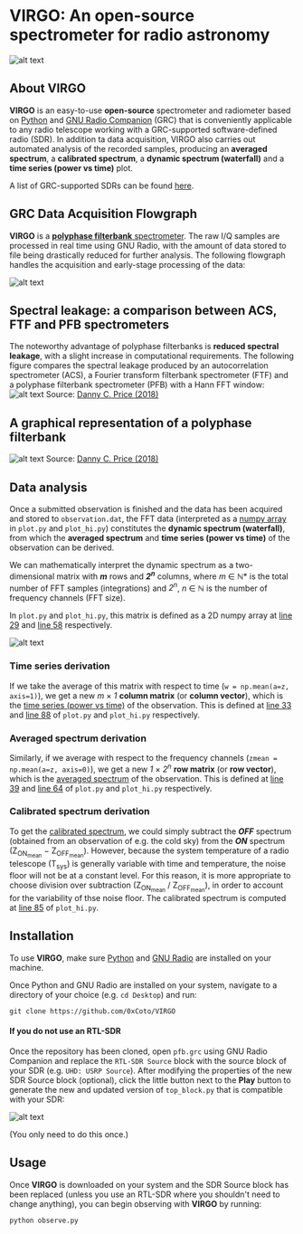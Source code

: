 # VIRGO: An open-source spectrometer for radio astronomy
![alt text](https://i.imgur.com/PR2wpse.png "VIRGO Spectrometer")

## About VIRGO
**VIRGO** is an easy-to-use **open-source** spectrometer and radiometer based on [Python](https://www.python.org) and [GNU Radio Companion](https://wiki.gnuradio.org/index.php/GNURadioCompanion) (GRC) that is conveniently applicable to any radio telescope working with a GRC-supported software-defined radio (SDR). In addition ta data acquisition, VIRGO also carries out automated analysis of the recorded samples, producing an **averaged spectrum**, a **calibrated spectrum**, a **dynamic spectrum (waterfall)** and a **time series (power vs time)** plot.

A list of GRC-supported SDRs can be found [here](https://wiki.gnuradio.org/index.php/Hardware).

## GRC Data Acquisition Flowgraph
**VIRGO** is a [**polyphase filterbank** spectrometer](https://arxiv.org/abs/1607.03579). The raw I/Q samples are processed in real time using GNU Radio, with the amount of data stored to file being drastically reduced for further analysis. The following flowgraph handles the acquisition and early-stage processing of the data:

![alt text](https://i.imgur.com/2Xp8qnZ.png "Data Acquisition Flowgraph")

## Spectral leakage: a comparison between ACS, FTF and PFB spectrometers
The noteworthy advantage of polyphase filterbanks is **reduced spectral leakage**, with a slight increase in computational requirements. The following figure compares the spectral leakage produced by an autocorrelation spectrometer (ACS), a Fourier transform filterbank spectrometer (FTF) and a polyphase filterbank spectrometer (PFB) with a Hann FFT window:
![alt text](https://i.imgur.com/e5TwE3w.png "Spectrometer comparison regarding spectral leakage")
Source: [Danny C. Price (2018)](https://arxiv.org/abs/1607.03579)

## A graphical representation of a polyphase filterbank
![alt text](https://i.imgur.com/HUFTmTh.png)
Source: [Danny C. Price (2018)](https://arxiv.org/abs/1607.03579)

## Data analysis
Once a submitted observation is finished and the data has been acquired and stored to `observation.dat`, the FFT data (interpreted as a [numpy array](https://docs.scipy.org/doc/numpy/reference/generated/numpy.array.html) in `plot.py` and `plot_hi.py`) constitutes the **dynamic spectrum (waterfall)**, from which the **averaged spectrum** and **time series (power vs time)** of the observation can be derived.

We can mathematically interpret the dynamic spectrum as a two-dimensional matrix with ***m*** rows and ***2<sup>n</sup>*** columns, where *m* ∈ ℕ\* is the total number of FFT samples (integrations) and *2<sup>n</sup>*, *n* ∈ ℕ is the number of frequency channels (FFT size).

In `plot.py` and `plot_hi.py`, this matrix is defined as a 2D numpy array at [line 29](https://github.com/0xCoto/VIRGO/blob/master/plot.py#L29) and [line 58](https://github.com/0xCoto/VIRGO/blob/master/plot_hi.py#L58) respectively.

![alt text](https://i.imgur.com/JksgAav.png)

### Time series derivation
If we take the average of this matrix with respect to time (`w = np.mean(a=z, axis=1)`), we get a new *m* × *1* **column matrix** (or **column vector**), which is the <ins>time series (power vs time)</ins> of the observation. This is defined at [line 33](https://github.com/0xCoto/VIRGO/blob/master/plot.py#L33) and [line 88](https://github.com/0xCoto/VIRGO/blob/master/plot_hi.py#L88) of `plot.py` and `plot_hi.py` respectively.

### Averaged spectrum derivation
Similarly, if we average with respect to the frequency channels (`zmean = np.mean(a=z, axis=0)`), we get a new *1* × *2<sup>n</sup>* **row matrix** (or **row vector**), which is the <ins>averaged spectrum</ins> of the observation. This is defined at [line 39](https://github.com/0xCoto/VIRGO/blob/master/plot.py#L39) and [line 64](https://github.com/0xCoto/VIRGO/blob/master/plot_hi.py#L64) of `plot.py` and `plot_hi.py` respectively.

### Calibrated spectrum derivation
To get the <ins>calibrated spectrum</ins>, we could simply subtract the ***OFF*** spectrum (obtained from an observation of e.g. the cold sky) from the ***ON*** spectrum (Z<sub>ON<sub>mean</sub></sub> − Z<sub>OFF<sub>mean</sub></sub>). However, because the system temperature of a radio telescope (T<sub>sys</sub>) is generally variable with time and temperature, the noise floor will not be at a constant level. For this reason, it is more appropriate to choose division over subtraction (Z<sub>ON<sub>mean</sub></sub> / Z<sub>OFF<sub>mean</sub></sub>), in order to account for the variability of thse noise floor. The calibrated spectrum is computed at [line 85](https://github.com/0xCoto/VIRGO/blob/master/plot_hi.py#L85) of `plot_hi.py`.

## Installation
To use **VIRGO**, make sure [Python](https://www.python.org/) and [GNU Radio](https://wiki.gnuradio.org/index.php/InstallingGR) are installed on your machine.

Once Python and GNU Radio are installed on your system, navigate to a directory of your choice (e.g. `cd Desktop`) and run:

```git clone https://github.com/0xCoto/VIRGO```

#### If you do not use an RTL-SDR
Once the repository has been cloned, open `pfb.grc` using GNU Radio Companion and replace the `RTL-SDR Source` block with the  source block of your SDR (e.g. `UHD: USRP Source`). After modifying the properties of the new SDR Source block (optional), click the little button next to the **Play** button to generate the new and updated version of `top_block.py` that is compatible with your SDR:

![alt text](https://i.imgur.com/F16haLm.png)

(You only need to do this once.)

## Usage
Once **VIRGO** is downloaded on your system and the SDR Source block has been replaced (unless you use an RTL-SDR where you shouldn't need to change anything), you can begin observing with **VIRGO** by running:

```python observe.py```
